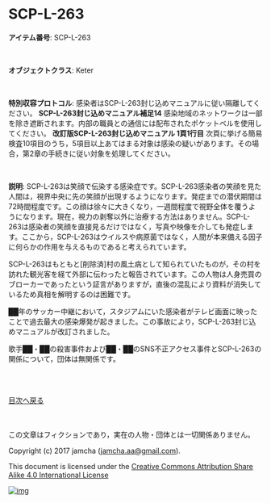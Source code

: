 # SCP-L-263

**アイテム番号**: SCP-L-263  

<br>  

**オブジェクトクラス**: Keter  

<br>  

**特別収容プロトコル**: 感染者はSCP-L-263封じ込めマニュアルに従い隔離してください。 **SCP-L-263封じ込めマニュアル補足14** 感染地域のネットワークは一部を除き遮断されます。内部の職員との通信には配布されたポケットベルを使用してください。 **改訂版SCP-L-263封じ込めマニュアル 1頁1行目** 次頁に挙げる簡易検査10項目のうち，5項目以上あてはまる対象は感染の疑いがあります。その場合，第2章の手続きに従い対象を処理してください。  

<br>  

**説明**: SCP-L-263は笑顔で伝染する感染症です。SCP-L-263感染者の笑顔を見た人間は，視界中央に先の笑顔が出現するようになります。発症までの潜伏期間は72時間程度です。この顔は徐々に大きくなり，一週間程度で視野全体を覆うようになります。現在，視力の剥奪以外に治療する方法はありません。SCP-L-263は感染者の笑顔を直接見るだけではなく，写真や映像を介しても発症します。ここから，SCP-L-263はウイルスや病原菌ではなく，人間が本来備える因子に何らかの作用を与えるものであると考えられています。  

SCP-L-263はもともと[削除済]村の風土病として知られていたものが，その村を訪れた観光客を経て外部に伝わったと報告されています。この人物は人身売買のブローカーであったという証言がありますが，直後の混乱により資料が消失しているため真相を解明するのは困難です。  

██年のサッカー中継において，スタジアムにいた感染者がテレビ画面に映ったことで過去最大の感染爆発が起きました。この事故により，SCP-L-263封じ込めマニュアルが改訂されました。  

歌手██・██の殺害事件および██・██のSNS不正アクセス事件とSCP-L-263の関係について，団体は無関係です。  

<br>  
<br>  

[目次へ戻る](https://github.com/jamcha-aa/SCP/blob/master/README.md)  

<br>  
<br>  
この文章はフィクションであり，実在の人物・団体とは一切関係ありません。  

Copyright (c) 2017 jamcha (jamcha.aa@gmail.com).  

This document is licensed under the [Creative Commons Attribution Share Alike 4.0 International License](http://creativecommons.org/licenses/by-sa/4.0/deed)  

[![img](http://i.creativecommons.org/l/by-sa/3.0/80x15.png)](http://creativecommons.org/licenses/by-sa/4.0/deed)